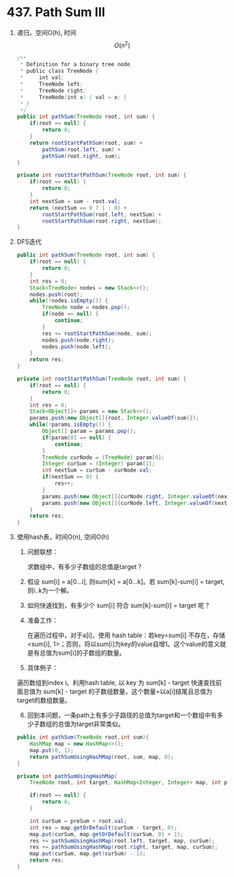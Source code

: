 # 437. Path Sum III

1. 递归，空间O(h), 时间
   $$
   O(n^2)
   $$
   

   ```java
   /**
    * Definition for a binary tree node.
    * public class TreeNode {
    *     int val;
    *     TreeNode left;
    *     TreeNode right;
    *     TreeNode(int x) { val = x; }
    * }
    */
   public int pathSum(TreeNode root, int sum) {
       if(root == null) {
           return 0;
       }
       return rootStartPathSum(root, sum) +
           pathSum(root.left, sum) +
           pathSum(root.right, sum);
   }
   
   private int rootStartPathSum(TreeNode root, int sum) {
       if(root == null) {
           return 0;
       }
       int nextSum = sum - root.val;
       return (nextSum == 0 ? 1 : 0) +
           rootStartPathSum(root.left, nextSum) +
           rootStartPathSum(root.right, nextSum);
   }
   ```

   

2. DFS迭代

   ```java
   public int pathSum(TreeNode root, int sum) {
       if(root == null) {
           return 0;
       }
       int res = 0;
       Stack<TreeNode> nodes = new Stack<>();
       nodes.push(root);
       while(!nodes.isEmpty()) {
           TreeNode node = nodes.pop();
           if(node == null) {
               continue;
           }
           res += rootStartPathSum(node, sum);
           nodes.push(node.right);
           nodes.push(node.left);
       }
       return res;
   }
   
   private int rootStartPathSum(TreeNode root, int sum) {
       if(root == null) {
           return 0;
       }
       int res = 0;
       Stack<Object[]> params = new Stack<>();
       params.push(new Object[]{root, Integer.valueOf(sum)});
       while(!params.isEmpty()) {
           Object[] param = params.pop();
           if(param[0] == null) {
               continue;
           }
           TreeNode curNode = (TreeNode) param[0];
           Integer curSum = (Integer) param[1];
           int nextSum = curSum - curNode.val;
           if(nextSum == 0) {
               res++;
           }
           params.push(new Object[]{curNode.right, Integer.valueOf(nextSum)});
           params.push(new Object[]{curNode.left, Integer.valueOf(nextSum)});
       }
       return res;
   }
   ```

3. 使用hash表，时间O(n), 空间O(h)

   1. 问题联想：

      求数组中，有多少子数组的总值是target？

   2. 假设 sum[i] = a[0...i], 则sum[k] = a[0...k]。若 sum[k]-sum[i] = target, 则i..k为一个解。

   3. 如何快速找到，有多少个 sum[i] 符合 sum[k]-sum[i] = target 呢？

   4. 准备工作：

      在遍历过程中，对于a[i]，使用 hash table：若key=sum[i] 不存在，存储 <sum[i], 1>；否则，将以sum[i]为key的value自增1。这个value的意义就是有总值为sum[i]的子数组的数量。

   5. 具体例子：

   遍历数组到index i。利用hash table, 以 key 为 sum[k] - target 快速查找前面总值为 sum[k] - target 的子数组数量，这个数量=以a[i]结尾且总值为target的数组数量。

   6. 回到本问题，一条path上有多少子路径的总值为target和一个数组中有多少子数组的总值为target非常类似。

   ```java
   public int pathSum(TreeNode root,int sum){
       HashMap map = new HashMap<>();
       map.put(0, 1);
       return pathSumUsingHashMap(root, sum, map, 0);
   }
   
   private int pathSumUsingHashMap(
       TreeNode root, int target, HashMap<Integer, Integer> map, int preSum) {
   
       if(root == null) {
           return 0;
       }
   
       int curSum = preSum + root.val;
       int res = map.getOrDefault(curSum - target, 0);
       map.put(curSum, map.getOrDefault(curSum, 0) + 1);
       res += pathSumUsingHashMap(root.left, target, map, curSum);
       res += pathSumUsingHashMap(root.right, target, map, curSum);
       map.put(curSum, map.get(curSum) - 1);
       return res;
   }
   ```

   